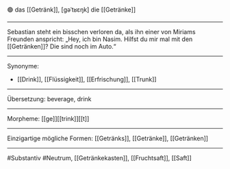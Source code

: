 🟢 das [[Getränk]], [ɡəˈtʁɛŋk]
die [[Getränke]]

---
Sebastian steht ein bisschen verloren da, als ihn einer von Miriams Freunden anspricht: „Hey, ich bin Nasim. Hilfst du mir mal mit den [[Getränken]]? Die sind noch im Auto.“ 

---
Synonyme:
- [[Drink]], [[Flüssigkeit]], [[Erfrischung]], [[Trunk]]

---
Übersetzung: beverage, drink

---
Morpheme:
[[ge]][[trink]][[t]]

---
Einzigartige mögliche Formen: [[Getränks]], [[Getränke]], [[Getränken]]

---
#Substantiv #Neutrum, [[Getränkekasten]], [[Fruchtsaft]], [[Saft]]